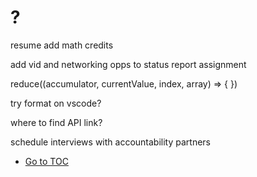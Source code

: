 # ?

resume add math credits

add vid and networking opps to status report assignment

reduce((accumulator, currentValue, index, array) => {
})

try format on vscode?

where to find API link?

schedule interviews with accountability partners

- [Go to TOC](README.md)
